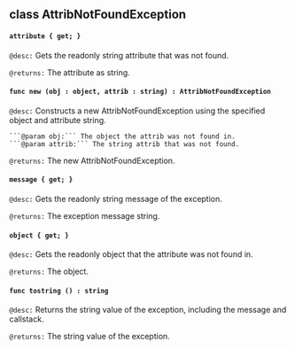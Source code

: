 ## class AttribNotFoundException

#### ```attribute { get; }```


```@desc:``` Gets the readonly string attribute that was not found.

```@returns:``` The attribute as string.

#### ```func new (obj : object, attrib : string) : AttribNotFoundException```


```@desc:``` Constructs a new AttribNotFoundException using the specified object and attribute string.

    ```@param obj:``` The object the attrib was not found in.
    ```@param attrib:``` The string attrib that was not found.
```@returns:``` The new AttribNotFoundException.

#### ```message { get; }```


```@desc:``` Gets the readonly string message of the exception.

```@returns:``` The exception message string.

#### ```object { get; }```


```@desc:``` Gets the readonly object that the attribute was not found in.

```@returns:``` The object.

#### ```func tostring () : string```


```@desc:``` Returns the string value of the exception, including the message and callstack.

```@returns:``` The string value of the exception.

